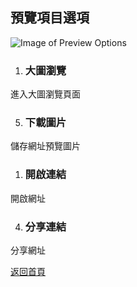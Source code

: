## 預覽項目選項

![Image of Preview Options](../v1/images/preview_options.png) 

1. ### 大圖瀏覽
進入大圖瀏覽頁面

5. ### 下載圖片
儲存網址預覽圖片

1. ### 開啟連結
開啟網址

4. ### 分享連結
分享網址  
  
[返回首頁](https://kimieno.github.io/android.pitt) 